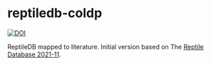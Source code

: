 # reptiledb-coldp

[![DOI](https://zenodo.org/badge/588596396.svg)](https://zenodo.org/badge/latestdoi/588596396)

ReptileDB mapped to literature. Initial version based on The [Reptile Database 2021-11](https://www.checklistbank.org/dataset/1008).

